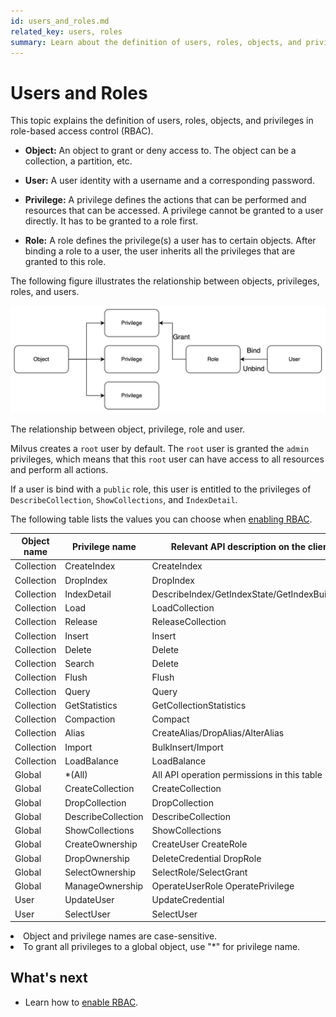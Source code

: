 ```yaml
---
id: users_and_roles.md
related_key: users, roles
summary: Learn about the definition of users, roles, objects, and privileges in role-based access control (RBAC).
---
```


# Users and Roles

This topic explains the definition of users, roles, objects, and privileges in role-based access control (RBAC).

- **Object:** An object to grant or deny access to. The object can be a collection, a partition, etc. 

- **User:** A user identity with a username and a corresponding password.

- **Privilege:** A privilege defines the actions that can be performed and resources that can be accessed. A privilege cannot be granted to a user directly. It has to be granted to a role first.

- **Role:** A role defines the privilege(s) a user has to certain objects. After binding a role to a user, the user inherits all the privileges that are granted to this role.

The following figure illustrates the relationship between objects, privileges, roles, and users.

![users_and_roles](../../../assets/users_and_roles.png "The relationship between object, privilege, role and user.")

The relationship between object, privilege, role and user.

Milvus creates a `root` user by default. The `root` user is granted the `admin` privileges, which means that this `root` user can have access to all resources and perform all actions.

If a user is bind with a `public` role, this user is entitled to the privileges of `DescribeCollection`, `ShowCollections`, and `IndexDetail`.

The following table lists the values you can choose when [enabling RBAC](rbac.md).

| Object name | Privilege name     | Relevant API description on the client side       |
|-------------|--------------------|---------------------------------------------------|
| Collection  | CreateIndex        | CreateIndex                                       |
| Collection  | DropIndex          | DropIndex                                         |
| Collection  | IndexDetail        | DescribeIndex/GetIndexState/GetIndexBuildProgress |
| Collection  | Load               | LoadCollection                                    |
| Collection  | Release            | ReleaseCollection                                 |
| Collection  | Insert             | Insert                                            |
| Collection  | Delete             | Delete                                            |
| Collection  | Search             | Delete                                            |
| Collection  | Flush              | Flush                                             |
| Collection  | Query              | Query                                             |
| Collection  | GetStatistics      | GetCollectionStatistics                           |
| Collection  | Compaction         | Compact                                           |
| Collection  | Alias              | CreateAlias/DropAlias/AlterAlias                  |
| Collection  | Import             | BulkInsert/Import                                 |
| Collection  | LoadBalance        | LoadBalance                                       |
| Global      | *(All)             | All API operation permissions in this table       |
| Global      | CreateCollection   | CreateCollection                                  |
| Global      | DropCollection     | DropCollection                                    |
| Global      | DescribeCollection | DescribeCollection                                |
| Global      | ShowCollections    | ShowCollections                                   |
| Global      | CreateOwnership    | CreateUser CreateRole                             |
| Global      | DropOwnership      | DeleteCredential DropRole                         |
| Global      | SelectOwnership    | SelectRole/SelectGrant                            |
| Global      | ManageOwnership    | OperateUserRole OperatePrivilege                  |
| User        | UpdateUser         | UpdateCredential                                  |
| User        | SelectUser         | SelectUser                                        |


<div class="alert note">
<li>Object and privilege names are case-sensitive.</li>
<li>To grant all privileges to a global object, use "*" for privilege name.</li>
</div>

## What's next
- Learn how to [enable RBAC](rbac.md).

